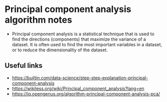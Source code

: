 # Principal component analysis algorithm notes

- Principal component analysis is a statistical technique that is used to find the directions (components) that maximize the variance of a dataset. It is often used to find the most important variables in a dataset, or to reduce the dimensionality of the dataset.

## Useful links 
- https://builtin.com/data-science/step-step-explanation-principal-component-analysis
- https://wikiless.org/wiki/Principal_component_analysis?lang=en
- https://iq.opengenus.org/algorithm-principal-component-analysis-pca/
